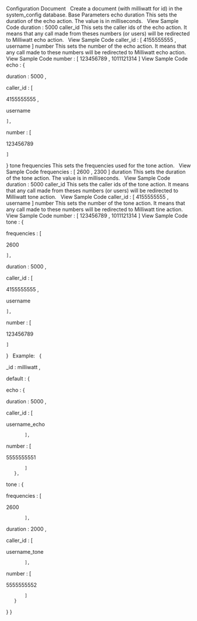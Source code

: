 Configuration Document
 
Create a document (with 
milliwatt
 for id) in the system_config database.
Base Parameters
echo
duration
This sets the duration of the echo action. The value is in milliseconds. 
 
View Sample Code
duration
 : 
5000
caller_id
This sets the caller ids of the echo action. It means that any call made 
from
 theses numbers (or users) will be redirected to Milliwatt echo action.
 
View Sample Code
caller_id
 : [
4155555555
, 
username
]
number
This sets the number of the echo action. It means that any call made 
to
 these numbers will be redirected to Milliwatt echo action.
 
View Sample Code
number
 : [
123456789
, 
1011121314
]
View Sample Code
echo
: {
	
duration
: 
5000
,
    
caller_id
: [
		
4155555555
,
		
username

	],
	
number
: [
		
123456789

	]
}
tone
frequencies
This sets the frequencies used for the tone action.
 
View Sample Code
frequencies
 : [
2600
, 
2300
]
duration
This sets the duration of the tone action. The value is in milliseconds.
 
View Sample Code
duration
 : 
5000
caller_id
This sets the caller ids of the tone action. It means that any call made 
from
 theses numbers (or users) will be redirected to Milliwatt tone action.
 
View Sample Code
caller_id
 : [
4155555555
, 
username
]
number
This sets the number of the tone action. It means that any call made 
to
 these numbers will be redirected to Milliwatt tine action.
 
View Sample Code
number
 : [
123456789
, 
1011121314
]
View Sample Code
tone
: {
	
frequencies
: [
		
2600

	],
	
duration
: 
5000
,
    
caller_id
: [
		
4155555555
,
		
username

	],
	
number
: [
		
123456789

	]
}
 
Example:
 
{
   
_id
: 
milliwatt
,
   
default
: {
       
echo
: {
           
duration
: 
5000
,
           
caller_id
: [
				
username_echo

           ],
           
number
: [
               
5555555551

           ]
       },
       
tone
: {
           
frequencies
: [
               
2600

           ],
           
duration
: 
2000
,
           
caller_id
: [
				
username_tone

           ],
           
number
: [
               
5555555552

           ]
       }
   }
}
